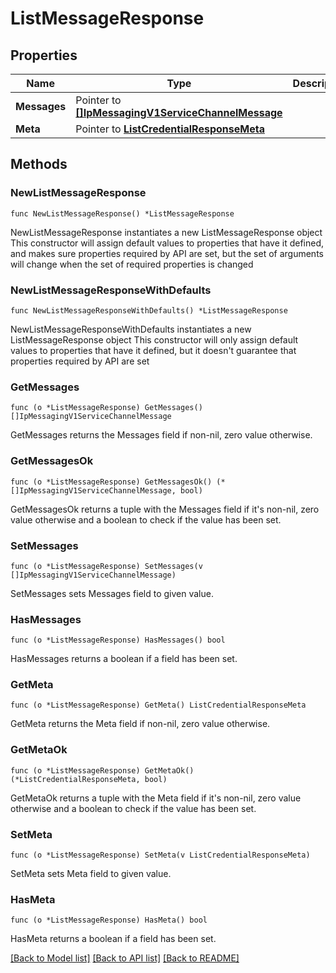 # ListMessageResponse

## Properties

Name | Type | Description
------------ | ------------- | -------------
**Messages** | Pointer to [**[]IpMessagingV1ServiceChannelMessage**](IpMessagingV1ServiceChannelMessage.md) |  | [optional] 
**Meta** | Pointer to [**ListCredentialResponseMeta**](ListCredentialResponse_meta.md) |  | [optional] 

## Methods

### NewListMessageResponse

`func NewListMessageResponse() *ListMessageResponse`

NewListMessageResponse instantiates a new ListMessageResponse object
This constructor will assign default values to properties that have it defined,
and makes sure properties required by API are set, but the set of arguments
will change when the set of required properties is changed

### NewListMessageResponseWithDefaults

`func NewListMessageResponseWithDefaults() *ListMessageResponse`

NewListMessageResponseWithDefaults instantiates a new ListMessageResponse object
This constructor will only assign default values to properties that have it defined,
but it doesn't guarantee that properties required by API are set

### GetMessages

`func (o *ListMessageResponse) GetMessages() []IpMessagingV1ServiceChannelMessage`

GetMessages returns the Messages field if non-nil, zero value otherwise.

### GetMessagesOk

`func (o *ListMessageResponse) GetMessagesOk() (*[]IpMessagingV1ServiceChannelMessage, bool)`

GetMessagesOk returns a tuple with the Messages field if it's non-nil, zero value otherwise
and a boolean to check if the value has been set.

### SetMessages

`func (o *ListMessageResponse) SetMessages(v []IpMessagingV1ServiceChannelMessage)`

SetMessages sets Messages field to given value.

### HasMessages

`func (o *ListMessageResponse) HasMessages() bool`

HasMessages returns a boolean if a field has been set.

### GetMeta

`func (o *ListMessageResponse) GetMeta() ListCredentialResponseMeta`

GetMeta returns the Meta field if non-nil, zero value otherwise.

### GetMetaOk

`func (o *ListMessageResponse) GetMetaOk() (*ListCredentialResponseMeta, bool)`

GetMetaOk returns a tuple with the Meta field if it's non-nil, zero value otherwise
and a boolean to check if the value has been set.

### SetMeta

`func (o *ListMessageResponse) SetMeta(v ListCredentialResponseMeta)`

SetMeta sets Meta field to given value.

### HasMeta

`func (o *ListMessageResponse) HasMeta() bool`

HasMeta returns a boolean if a field has been set.


[[Back to Model list]](../README.md#documentation-for-models) [[Back to API list]](../README.md#documentation-for-api-endpoints) [[Back to README]](../README.md)


